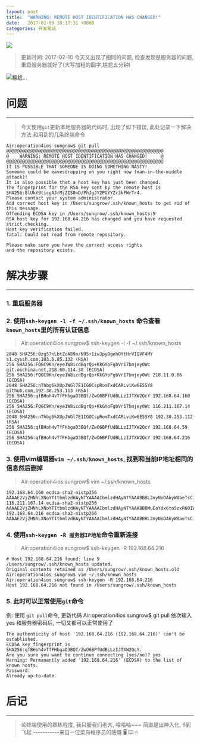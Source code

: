 ```yaml
---
layout: post
title:  "WARNING: REMOTE HOST IDENTIFICATION HAS CHANGED!"
date:   2017-02-09 10:17:31 +0800
categories: 开发笔记
---
```

![](http://upload-images.jianshu.io/upload_images/3538284-5fbde0a2f0be8d7d.jpg?imageMogr2/auto-orient/strip%7CimageView2/2/w/1240)

> 更新时间: 2017-02-10 
今天又出现了相同的问题, 检查发现是服务器的问题, 重启服务器就好了(大写加粗的囧字,尴尬五分钟)

![尴尬...](http://upload-images.jianshu.io/upload_images/3538284-814055a93083f569.gif?imageMogr2/auto-orient/strip)

# 问题
---
> 今天使用`git`更新本地服务器的代码时, 出现了如下错误, 此处记录一下解决方法 和用到的几条终端命令

```
Air:operation4ios sungrow$ git pull
@@@@@@@@@@@@@@@@@@@@@@@@@@@@@@@@@@@@@@@@@@@@@@@@@@@@@@@@@@@
@    WARNING: REMOTE HOST IDENTIFICATION HAS CHANGED!     @
@@@@@@@@@@@@@@@@@@@@@@@@@@@@@@@@@@@@@@@@@@@@@@@@@@@@@@@@@@@
IT IS POSSIBLE THAT SOMEONE IS DOING SOMETHING NASTY!
Someone could be eavesdropping on you right now (man-in-the-middle attack)!
It is also possible that a host key has just been changed.
The fingerprint for the RSA key sent by the remote host is
SHA256:8lUkY9ticgAJrMjZIS8nD/PhJgJY2PGYYZr3kFWrTr4.
Please contact your system administrator.
Add correct host key in /Users/sungrow/.ssh/known_hosts to get rid of this message.
Offending ECDSA key in /Users/sungrow/.ssh/known_hosts:9
RSA host key for 192.168.64.216 has changed and you have requested strict checking.
Host key verification failed.
fatal: Could not read from remote repository.

Please make sure you have the correct access rights
and the repository exists.
```

# 解决步骤
---
### 1. 重启服务器
### 2. 使用`ssh-keygen -l -f ~/.ssh/known_hosts` 命令查看`known_hosts`里的所有认证信息

>  Air:operation4ios sungrow$ ssh-keygen -l -f ~/.ssh/known_hosts

```
2048 SHA256:Ozg57nLbtZoA89n/N95+1iwJpyDgehOYtHrVIQVF4MY s1.cyssh.com,103.6.85.132 (RSA)
256 SHA256:FQGC9Kn/eye1W8icdBgrQp+KkGYoFgbVr17bmjey0Wc git.oschina.net,218.60.114.30 (ECDSA)
256 SHA256:FQGC9Kn/eye1W8icdBgrQp+KkGYoFgbVr17bmjey0Wc 218.11.0.86 (ECDSA)
2048 SHA256:nThbg6kXUpJWGl7E1IGOCspRomTxdCARLviKw6E5SY8 github.com,192.30.253.113 (RSA)
256 SHA256:qfBHoh4vTfFHbgaD3BQf/ZwO6BPfUdBLLzIJTXW2QcY 192.168.64.160 (ECDSA)
256 SHA256:FQGC9Kn/eye1W8icdBgrQp+KkGYoFgbVr17bmjey0Wc 116.211.167.14 (ECDSA)
2048 SHA256:nThbg6kXUpJWGl7E1IGOCspRomTxdCARLviKw6E5SY8 192.30.253.112 (RSA)
256 SHA256:qfBHoh4vTfFHbgaD3BQf/ZwO6BPfUdBLLzIJTXW2QcY 192.168.64.59 (ECDSA)
256 SHA256:qfBHoh4vTfFHbgaD3BQf/ZwO6BPfUdBLLzIJTXW2QcY 192.168.64.216 (ECDSA)
```

### 3. 使用vim编辑器`vim ~/.ssh/known_hosts`, 找到和当前IP地址相同的信息然后删掉
> Air:operation4ios sungrow$ vim ~/.ssh/known_hosts

```
192.168.64.160 ecdsa-sha2-nistp256 AAAAE2VjZHNhLXNoYTItbmlzdHAyNTYAAAAIbmlzdHAyNTYAAABBBL2myNoDAkyW0aeTsCJmkHPn2bV3MHfiD8xfOpCkQtomE43zbENYDLFCallpPNXr3cHHUekoCkvFpueqwfbY6Ro=
116.211.167.14 ecdsa-sha2-nistp256 AAAAE2VjZHNhLXNoYTItbmlzdHAyNTYAAAAIbmlzdHAyNTYAAABBBMuEoYdx6to5oxR60IWj8uoe1aI0X1fKOHWOtLqTg1tsLT1iFwXV5JmFjU46EzeMBV/6EmI1uaRI6HiEPtPtJHE=
192.168.64.216 ecdsa-sha2-nistp256 AAAAE2VjZHNhLXNoYTItbmlzdHAyNTYAAAAIbmlzdHAyNTYAAABBBL2myNoDAkyW0aeTsCJmkHPn2bV3MHfiD8xfOpCkQtomE43zbENYDLFCallpPNXr3cHHUekoCkvFpueqwfbY6Ro=
```

### 4. 使用`ssh-keygen -R 服务器IP地址`命令重新连接
> Air:operation4ios sungrow$ ssh-keygen -R 192.168.64.216

```
# Host 192.168.64.216 found: line 9
/Users/sungrow/.ssh/known_hosts updated.
Original contents retained as /Users/sungrow/.ssh/known_hosts.old
Air:operation4ios sungrow$ vim ~/.ssh/known_hosts
Air:operation4ios sungrow$ ssh-keygen -R 192.168.64.216
Host 192.168.64.216 not found in /Users/sungrow/.ssh/known_hosts
```

### 5. 此时可以正常使用`git`命令
> 
例: 使用 `git pull`命令, 更新代码
Air:operation4ios sungrow$ git pull
依次输入yes 和服务器密码后, 一切又都可以正常使用了

```
The authenticity of host '192.168.64.216 (192.168.64.216)' can't be established.
ECDSA key fingerprint is SHA256:qfBHoh4vTfFHbgaD3BQf/ZwO6BPfUdBLLzIJTXW2QcY.
Are you sure you want to continue connecting (yes/no)? yes
Warning: Permanently added '192.168.64.216' (ECDSA) to the list of known hosts.
Password:
Already up-to-date.
```

# 后记
---
> 论终端使用的熟练程度, 我只服我们老大,   哈哈哈~~~
简直是出神入化, 6到飞起  -----------来自一位菜鸟程序员的感慨
🖥
 ⌨️ 🖱

[jekyll-docs]: https://jekyllrb.com/docs/home
[jekyll-gh]:   https://github.com/jekyll/jekyll
[jekyll-talk]: https://talk.jekyllrb.com/



